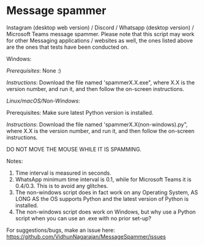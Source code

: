 # Message spammer
Instagram (desktop web version) / Discord / Whatsapp (desktop version) / Microsoft Teams message spammer.
Please note that this script may work for other Messaging applications / websites as well, the ones listed above are the ones that tests have been conducted on.

Windows:

*Prerequisites*:
None :)


*Instructions*:
Download the file named 'spammerX.X.exe", where X.X is the version number, and run it, and then follow the on-screen instructions.

*Linux/macOS/Non-Windows*:

Prerequisites:
Make sure latest Python version is installed.


*Instructions*:
Download the file named 'spammerX.X(non-windows).py", where X.X is the version number, and run it, and then follow the on-screen instructions.

DO NOT MOVE THE MOUSE WHILE IT IS SPAMMING.

Notes: 
1. Time interval is measured in seconds.
2. WhatsApp minimum time interval is 0.1, while for Microsoft Teams it is 0.4/0.3. This is to avoid any glitches.
3. The non-windows script does in fact work on any Operating System, AS LONG AS the OS supports Python and the latest version of Python is installed.
4. The non-windows script does work on Windows, but why use a Python script when you can use an .exe with no prior set-up?

For suggestions/bugs, make an issue here: https://github.com/VidhunNagarajan/MessageSpammer/issues
